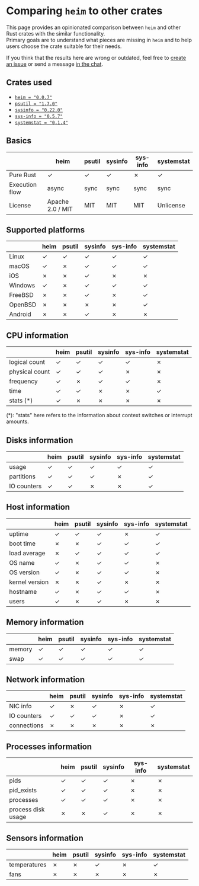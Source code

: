 # Comparing `heim` to other crates

This page provides an opinionated comparison between `heim` and
other Rust crates with the similar functionality.\
Primary goals are to understand what pieces are missing in `heim`
and to help users choose the crate suitable for their needs.

If you think that the results here are wrong or outdated,
feel free to [create an issue](https://github.com/heim-rs/heim/issues/new)
or send a message [in the chat](https://gitter.im/heim-rs/heim).

## Crates used

* [`heim = "0.0.7"`](https://crates.io/crates/heim)
* [`psutil = "1.7.0"`](https://crates.io/crates/psutil)
* [`sysinfo = "0.22.0"`](https://crates.io/crates/sysinfo)
* [`sys-info = "0.5.7"`](https://crates.io/crates/sys-info)
* [`systemstat = "0.1.4"`](https://crates.io/crates/systemstat)

## Basics

|                | heim             | psutil | sysinfo | sys-info | systemstat |
|----------------|------------------|--------|---------|----------|------------|
| Pure Rust      | ✓                | ✓      | ✓       | ✗        | ✓          |
| Execution flow | async            | sync   | sync    | sync     | sync       |
| License        | Apache 2.0 / MIT | MIT    | MIT     | MIT      | Unlicense  |

## Supported platforms

|            | heim     | psutil | sysinfo | sys-info | systemstat |
|------------|----------|--------|---------|----------|------------|
| Linux      | ✓        | ✓      | ✓       | ✓        | ✓          |
| macOS      | ✓        | ✗      | ✓       | ✓        | ✓          |
| iOS        | ✗        | ✗      | ✓       | ✗        | ✗          |
| Windows    | ✓        | ✗      | ✓       | ✓        | ✓          |
| FreeBSD    | ✗        | ✗      | ✓       | ✗        | ✓          |
| OpenBSD    | ✗        | ✗      | ✗       | ✗        | ✓          |
| Android    | ✗        | ✗      | ✓       | ✗        | ✗          |

## CPU information

|                | heim     | psutil | sysinfo | sys-info | systemstat |
|----------------|----------|--------|---------|----------|------------|
| logical count  | ✓        | ✓      | ✓       | ✓        | ✗          |
| physical count | ✓        | ✓      | ✓       | ✗        | ✗          |
| frequency      | ✓        | ✗      | ✓       | ✓        | ✗          |
| time           | ✓        | ✓      | ✗       | ✗        | ✓          |
| stats (*)      | ✓        | ✗      | ✗       | ✗        | ✗          |

(*): "stats" here refers to the information about context switches or interrupt
amounts.

## Disks information

|                | heim     | psutil | sysinfo | sys-info | systemstat |
|----------------|----------|--------|---------|----------|------------|
| usage          | ✓        | ✓      | ✓       | ✓        | ✓          |
| partitions     | ✓        | ✓      | ✓       | ✗        | ✓          |
| IO counters    | ✓        | ✓      | ✗       | ✗        | ✓          |

## Host information

|                  | heim     | psutil | sysinfo | sys-info | systemstat |
|------------------|----------|--------|---------|----------|------------|
| uptime           | ✓        | ✓      | ✓       | ✗        | ✓          |
| boot time        | ✗        | ✗      | ✓       | ✓        | ✓          |
| load average     | ✗        | ✓      | ✓       | ✓        | ✓          |
| OS name          | ✓        | ✗      | ✓       | ✓        | ✗          |
| OS version       | ✓        | ✗      | ✓       | ✓        | ✗          |
| kernel version   | ✗        | ✗      | ✓       | ✗        | ✗          |
| hostname         | ✓        | ✗      | ✓       | ✓        | ✗          |
| users            | ✓        | ✗      | ✓       | ✗        | ✗          |

## Memory information

|         | heim     | psutil | sysinfo | sys-info | systemstat |
|---------|----------|--------|---------|----------|------------|
| memory  | ✓        | ✓      | ✓       | ✓        | ✓          |
| swap    | ✓        | ✓      | ✓       | ✓        | ✓          |

## Network information

|             | heim     | psutil | sysinfo | sys-info | systemstat |
|-------------|----------|--------|---------|----------|------------|
| NIC info    | ✓        | ✗      | ✓       | ✗        | ✓          |
| IO counters | ✓        | ✓      | ✓       | ✗        | ✓          |
| connections | ✗        | ✗      | ✗       | ✗        | ✗          |

## Processes information

|                      | heim     | psutil | sysinfo | sys-info | systemstat |
|----------------------|----------|--------|---------|----------|------------|
| pids                 | ✓        | ✓      | ✓       | ✗        | ✗          |
| pid_exists           | ✓        | ✓      | ✓       | ✗        | ✗          |
| processes            | ✓        | ✓      | ✓       | ✗        | ✗          |
| process disk usage   | ✗        | ✗      | ✓       | ✗        | ✗          |

## Sensors information

|              | heim     | psutil | sysinfo | sys-info | systemstat |
|--------------|----------|--------|---------|----------|------------|
| temperatures | ✗        | ✗      | ✓       | ✗        | ✓          |
| fans         | ✗        | ✗      | ✗       | ✗        | ✗          |
